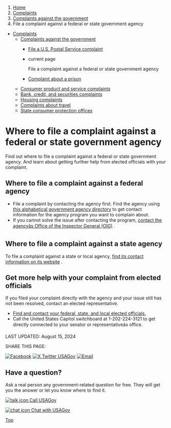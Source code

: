 1. [Home](/)
2. [Complaints](/complaints)
3. [Complaints against the government](/complaints-against-government)
4. File a complaint against a federal or state government agency

* [Complaints](/complaints)
  + [Complaints against the government](/complaints-against-government)
    - [File a U.S. Postal Service complaint](/postal-service-complaints)
    - current page

      File a complaint against a federal or state government agency
    - [Complaint about a prison](/complaint-about-prison)
  + [Consumer product and service complaints](/consumer-complaints)
  + [Bank, credit, and securities complaints](/bank-credit-complaints)
  + [Housing complaints](/housing-complaints)
  + [Complaints about travel](/travel-complaints)
  + [State consumer protection offices](/state-consumer)

Where to file a complaint against a federal or state government agency
======================================================================

Find out where to file a complaint against a federal or state government agency. And learn about getting further help from elected officials with your complaint.

**Where to file a complaint against a federal agency**
------------------------------------------------------

* File a complaint by contacting the agency first. Find the agency using
  [this alphabetical government agency directory](/agency-index)
  to get contact information for the agency program you want to complain about.
* If you cannot solve the issue after contacting the program,
  [contact the agencyâs Office of the Inspector General (OIG)](https://www.ignet.gov/content/inspectors-general-directory)
  .

**Where to file a complaint against a state agency**
----------------------------------------------------

To file a complaint against a state or local agency,
[find its contact information on its website](/state-governments)
.

**Get more help with your complaint from elected officials**
------------------------------------------------------------

If you filed your complaint directly with the agency and your issue still has not been resolved, contact an elected representative.

* [Find and contact your federal, state, and local elected officials.](/elected-officials)
* Call the United States Capitol switchboard at 1-202-224-3121 to get directly connected to your senator or representativeâs office.

LAST UPDATED:
August 15, 2024

SHARE THIS PAGE:

[![Facebook](/themes/custom/usagov/images/social-media-icons/Facebook_Icon.svg)](https://www.facebook.com/sharer/sharer.php?u=https://www.usa.gov/government-agency-complaints&v=3)
[![X Twitter USAGov](/themes/custom/usagov/images/social-media-icons/X_Twitter_Icon.svg?version=2)](https://twitter.com/intent/tweet?source=webclient&text=https://www.usa.gov/government-agency-complaints)
[![Email](/themes/custom/usagov/images/social-media-icons/Email_Icon.svg?version=2)](mailto:?subject=https://www.usa.gov/government-agency-complaints)

Have a question?
----------------

Ask a real person any government-related question for free. They will get you the answer or let you know where to find it.

[![talk icon](/themes/custom/usagov/images/ICONS_talk.png)
Call USAGov](/phone)

[![chat icon](/themes/custom/usagov/images/ICONS_chat.png)
Chat with USAGov](/chat)

[Top](#main-content)